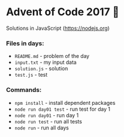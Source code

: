 # Advent of Code 2017 :santa:

Solutions in JavaScript (https://nodejs.org)

### Files in days:

- `README.md` - problem of the day
- `input.txt` - my input data
- `solution.js` - solution
- `test.js` - test

### Commands:

- `npm install` - install dependent packages
- `node run day01 test` - run test for day 1
- `node run day01` - run day 1
- `node run test` - run all tests
- `node run` - run all days
